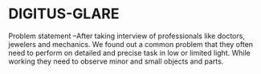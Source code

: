 # DIGITUS-GLARE
  Problem statement –After taking interview of professionals like doctors, jewelers and mechanics.  We found out a common problem that they often need to perform on detailed and precise task in low or limited light. While working they need to observe minor and small objects and parts. 
